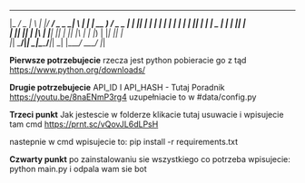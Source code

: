 
  _____ ___  _   _  ____ ___ ___ _   _       ____   ___ _____ 
 |_   _/ _ \| \ | |/ ___/ _ \_ _| \ | |     | __ ) / _ \_   _|
   | || | | |  \| | |  | | | | ||  \| |    |  _ \| | | || |  
   | || |_| | |\  | |__| |_| | || |\  |   | |_) | |_| || |  
   |_| \___/|_| \_|\____\___/___|_| \_|  |____/ \___/ |_|  
                                                          

**Pierwsze potrzebujecie**
rzecza jest python pobieracie go z tąd
https://www.python.org/downloads/

**Drugie potrzebujecie** 
API_ID I API_HASH - Tutaj Poradnik https://youtu.be/8naENmP3rg4
uzupełniacie to w #data/config.py

**Trzeci punkt**
Jak jestescie w folderze klikacie tutaj usuwacie i wpisujecie tam cmd
https://prnt.sc/vQovJL6dLPsH

nastepnie w cmd wpisujecie to:
pip install -r requirements.txt
 
**Czwarty punkt**
po zainstalowaniu sie wszystkiego co potrzeba
wpisujecie:
python main.py
i odpala wam sie bot
